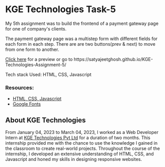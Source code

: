 <h1>KGE Technologies Task-5</h1>
<p>My 5th assignment was to build the frontend of a payment gateway page for one of company's clients.<p/>

<p>The payment gateway page was a multistep form with different fields for each form in each step. There are are two buttons(prev & next) to move from one form to another.<p/>

<p><a href="https://satyajeetghosh.github.io/KGE-Technologies-Assignment-5/" target="_blank">Click here</a> for a preview or go to https://satyajeetghosh.github.io/KGE-Technologies-Assignment-5/</p>

<p>Tech stack Used: HTML, CSS, Javascript</p>

<h3>Resources:</h3>
<ul>
<li><a href="https://www.w3schools.com/">HTML, CSS, Javascript</a></li>
<li><a href="https://fonts.google.com/">Google Fonts</a></li>
</ul>

<h2>About KGE Technologies</h2> 

<p>From January 04, 2023 to March 04, 2023, I worked as a Web Developer Intern at <a href="https://www.linkedin.com/company/kge-technologies/" target="_blank">KGE Technologies Pvt Ltd</a> for a duration of two months. This internship provided me with the chance to use the knowledge I gained in the classroom to create real-world projects. Throughout the course of the internship, I developed an extensive understanding of HTML, CSS, and Javascript and honed my skills in designing responsive websites.</p>
